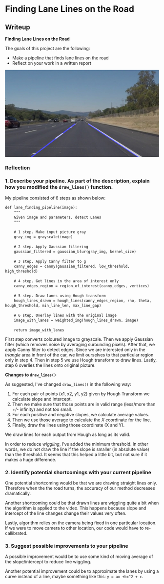 # **Finding Lane Lines on the Road** 

## Writeup


**Finding Lane Lines on the Road**

The goals of this project are the following:
* Make a pipeline that finds lane lines on the road
* Reflect on your work in a written report

![Test Image Output](https://github.com/Sarunas-Girdenas/udacity-finding-lanes/blob/master/test_images_output/solidWhiteRight.jpg)

### Reflection

### 1. Describe your pipeline. As part of the description, explain how you modified the `draw_lines()` function.

My pipeline consisted of 6 steps as shown below:

```
def lane_finding_pipeline(image):
    """
    Given image and parameters, detect Lanes
    """
    
    # 1 step. Make input picture gray 
    gray_img = grayscale(image)
    
    # 2 step. Apply Gaussian filtering
    gaussian_filtered = gaussian_blur(gray_img, kernel_size)
    
    # 3 step. Apply Canny filter to g 
    canny_edges = canny(gaussian_filtered, low_threshold, high_threshold)
    
    # 4 step. Get lines in the area of interest only
    canny_edges_region = region_of_interest(canny_edges, vertices)
    
    # 5 step. Draw lanes using Hough transform
    hough_lines_drawn = hough_lines(canny_edges_region, rho, theta, hough_threshold, min_line_len, max_line_gap)
    
    # 6 step. Overlay lines with the original image
    image_with_lanes = weighted_img(hough_lines_drawn, image)
    
    return image_with_lanes
```

First step converts coloured image to grayscale. Then we apply Gaussian filter (which removes noise by averaging surounding pixels).
After that, we apply Canny filter to detect edges. Since we are interested only in the _triangle_ area in front of the car, we limit ourselves
to that particular region only in step 4. Then in step 5 we use Hough transform to draw lines. Lastly, step 6 overlies the lines onto original picture.

**Changes to `draw_lines()`**

As suggested, I've changed `draw_lines()` in the following way:
1. For each pair of points (x1, x2, y1, y2) given by Hough Transform we calculate slope and intercept.
2. Then we make sure that those points are in valid range (less/more than +/- infinity) and not _too_ small.
3. For each positive and negative slopes, we calculate average values.
4. Then we use those average to calculate the _X_ coordinate for the line.
5. Finally, draw the lines using those coordinate (X and Y).

We draw lines for each output from Hough as long as its valid.

In order to reduce _wiggling_, I've added the minimum threshold. In other words, we do not draw the line
if the slope is smaller (in absolute value) than the threshold. It seems that this helped a little bit, but not
sure if it makes a huge difference.

### 2. Identify potential shortcomings with your current pipeline

One potential shortcoming would be that we are drawing straight lines only. Therefore when the the road turns,
the accuracy of our method decreases dramatically.

Another shortcoming could be that drawn lines are wiggling quite a bit when the algorithm is applied to the video.
This happens because slope and intercept of the line changes change their values very often.

Lastly, algorithm relies on the camera being fixed in one particular location. If we were to move camera to other location,
our code would have to re-callibrated.

### 3. Suggest possible improvements to your pipeline

A possible improvement would be to use some kind of moving average of the slope/intercept to reduce line wiggling.

Another potential improvement could be to approximate the lanes by using a curve instead of a line, maybe something like this:
`y = ax +bx^2 + c`.
